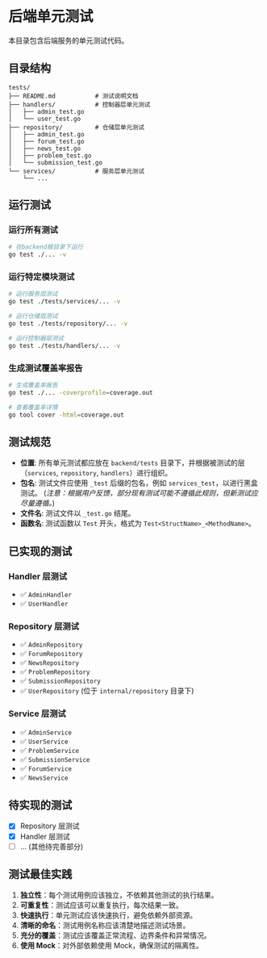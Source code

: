 # 后端单元测试

本目录包含后端服务的单元测试代码。

## 目录结构

```
tests/
├── README.md           # 测试说明文档
├── handlers/           # 控制器层单元测试
│   ├── admin_test.go
│   └── user_test.go
├── repository/         # 仓储层单元测试
│   ├── admin_test.go
│   ├── forum_test.go
│   ├── news_test.go
│   ├── problem_test.go
│   └── submission_test.go
└── services/           # 服务层单元测试
    └── ...
```

## 运行测试

### 运行所有测试

```bash
# 在backend根目录下运行
go test ./... -v
```

### 运行特定模块测试

```bash
# 运行服务层测试
go test ./tests/services/... -v

# 运行仓储层测试
go test ./tests/repository/... -v

# 运行控制器层测试
go test ./tests/handlers/... -v
```

### 生成测试覆盖率报告

```bash
# 生成覆盖率报告
go test ./... -coverprofile=coverage.out

# 查看覆盖率详情
go tool cover -html=coverage.out
```

## 测试规范

- **位置**: 所有单元测试都应放在 `backend/tests` 目录下，并根据被测试的层（`services`, `repository`, `handlers`）进行组织。
- **包名**: 测试文件应使用 `_test` 后缀的包名，例如 `services_test`，以进行黑盒测试。 (*注意：根据用户反馈，部分现有测试可能不遵循此规则，但新测试应尽量遵循。*)
- **文件名**: 测试文件以 `_test.go` 结尾。
- **函数名**: 测试函数以 `Test` 开头，格式为 `Test<StructName>_<MethodName>`。

## 已实现的测试

### Handler 层测试
- ✅ `AdminHandler`
- ✅ `UserHandler`

### Repository 层测试
- ✅ `AdminRepository`
- ✅ `ForumRepository`
- ✅ `NewsRepository`
- ✅ `ProblemRepository`
- ✅ `SubmissionRepository`
- ✅ `UserRepository` (位于 `internal/repository` 目录下)

### Service 层测试
- ✅ `AdminService`
- ✅ `UserService`
- ✅ `ProblemService`
- ✅ `SubmissionService`
- ✅ `ForumService`
- ✅ `NewsService`


## 待实现的测试

- [x] Repository 层测试
- [x] Handler 层测试
- [ ] ... (其他待完善部分)

## 测试最佳实践

1. **独立性**：每个测试用例应该独立，不依赖其他测试的执行结果。
2. **可重复性**：测试应该可以重复执行，每次结果一致。
3. **快速执行**：单元测试应该快速执行，避免依赖外部资源。
4. **清晰的命名**：测试用例名称应该清楚地描述测试场景。
5. **充分的覆盖**：测试应该覆盖正常流程、边界条件和异常情况。
6. **使用 Mock**：对外部依赖使用 Mock，确保测试的隔离性。